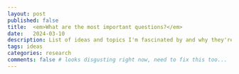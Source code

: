 ```yaml
---
layout: post
published: false
title:  <em>What are the most important questions?</em>
date:   2024-03-10
description: List of ideas and topics I'm fascinated by and why they're important
tags: ideas
categories: research
comments: false # looks disgusting right now, need to fix this too...
---
```


<blockquote>
<!--- TODO: insert Richard Hamming quote about important problems--->
<!--- TODO: Seymour Papert is a g>
</blockquote>
 
 
<hr>

Inspired by Richard Hamming's famous talk, ["You and Your Research"](http://www.cs.virginia.edu/~robins/YouAndYourResearch.html), I've been thinking about what are the most important questions to ask. The way he phrases the question is also quite unique, in the sense that it's not just about what I think is the most lucrative to solve, more so what I think has the best angle of attack to solve (while also being significant).

Since I'm in the field of AI and neuroscience, I'll focus on those areas. I'll also try to keep this list updated as I learn more and my interests change.

### Thoughts

1. I think the biggest question without a doubt is interpretability.
    * Without a deeper understanding of how AI models make decisions, there will never be trust in the public sphere to use them in critical applications, limiting its impact.
    * In neuroscience, understanding the mechanisms behind which behavior is generated is arguably *the* question to answer.
    * Moreover, interpretability tugs at one of the most fundamental questions in the universe: *what is the mechanism behind intelligence*?
    * I find the question of alignment (after going through plenty of forum posts on alignmentforum and lesswrong) a little vague and too subjective. Interpretability adds a more concrete and objective angle to the question of alignment.
    * Perhaps controversially, I also don't think the biggest question is creating AGI (we don't even fully understand what this means even). The biggest question (and more interesting one) is understanding intelligence, after which creating one is just a matter of time? (look into more)
    * More than AGI, I think augmenting intelligence at the intersection of BCI and AI is criminally underexplored, and this will have a larger impact on humans than AGI will.

2. How can we improve the generalizability of AI models to match the abilities of our brains, so we can use them in real world applications? Our brains seem to be able to learn from far fewer examples than the best AI models (add ref) yet are still able to adapt and generalize to new situations seamlessly. What can we learn to improve this?
3. Similarly about mech interp and identifying how language works in the brain/LLMs? How is information actually processed at a mechanistic level in both the brain and LLMs? Can we find any similarities in the *processed* underlying the two?
4. Understanding how information is communicated and understood, sort of extending Claude Shannon's ideas one step further. How can one use information (via language) to best learn 
the outside world?
* This seems to have massive implications in modern discourse with understanding issues and communicating (e.g., politics & news), education (how to teach better), ...


### Vision
In the future, I can imagine things like:
* Using mind to visualize the app which some agent can then create immediately
* Police officer asking witness to visualize crime scene so that some diffusion model can recreate scene

<hr>




